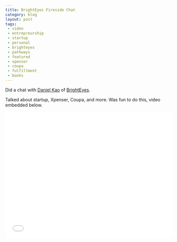 ```yaml
---
title: BrightEyes Fireside Chat
category: blog
layout: post
tags:
 - video
 - entrepreurship
 - startup
 - personal
 - brighteyes
 - pathways
 - featured
 - xpenser
 - coupa
 - fulfillment
 - books
---
```


Did a chat with [Daniel Kao](https://twitter.com/diplateevo) of [BrightEyes](http://brighteyes-students.org/).

Talked about startup, Xpenser, Coupa, and more. Was fun to do this, video embedded below.

<div>
  <p><iframe width="532" height="400" src="//www.youtube.com/embed/lUPOfTd-RnE" frameborder="0" allowfullscreen="allowfullscreen"> </iframe></p>
</div>